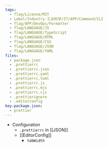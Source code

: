 ```yaml
---
tags:
  - flag/License/MIT
  - Label/Industry-工业科学/IT/APP/Command/CLI
  - flag/APP/DevOps/Formatter
  - flag/LANGUAGE/JS
  - flag/LANGUAGE/TypeScript
  - flag/LANGUAGE/HTML
  - flag/LANGUAGE/CSS
  - flag/LANGUAGE/JSON
  - flag/LANGUAGE/YAML
files:
  - package.json
  - .prettierrc
  - .prettierrc.json
  - .prettierrc.yaml
  - .prettierrc.toml
  - .prettierrc.js
  - .prettierrc.mjs
  - .prettierrc.cjs
  - .prettierignore
  - .editorconfig
key-package.json:
  - prettier
---
```


- Configuration
    - `.prettierrc` in [[JSON]]
    - [[EditorConfig]]
        - `tabWidth`
